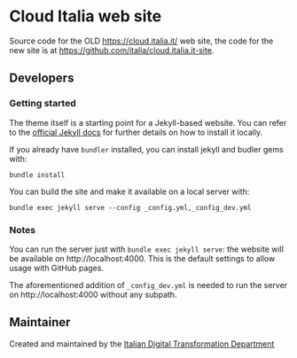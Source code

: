# Cloud Italia web site

Source code for the OLD https://cloud.italia.it/ web site, the code for the new  site is at https://github.com/italia/cloud.italia.it-site.

## Developers

### Getting started

The theme itself is a starting point for a Jekyll-based website. You can refer to the [official Jekyll docs](https://jekyllrb.com/docs/) for further details on how to install it locally.

If you already have `bundler` installed, you can install jekyll and budler gems with:

`bundle install`

You can build the site and make it available on a local server with:

`bundle exec jekyll serve --config _config.yml,_config_dev.yml`

### Notes

You can run the server just with `bundle exec jekyll serve`: the website will be available on http://localhost:4000. This is the default settings to allow usage with GitHub pages.

The aforementioned addition of `_config_dev.yml` is needed to run the server on http://localhost:4000 without any subpath.

## Maintainer

Created and maintained by the [Italian Digital Transformation
Department](https://innovazione.gov.it/it/chi-siamo/dipartimento/)
